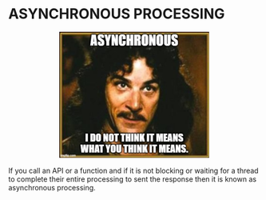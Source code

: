 # ASYNCHRONOUS PROCESSING

<p align="center">
  <img src=assets/async.png" alt="Sublime's custom image"/>
</p>

If you call an API or a function and if it is not blocking or waiting for a thread to complete their entire processing to sent the response then it is known as asynchronous processing.

